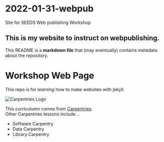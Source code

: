 # 2022-01-31-webpub
Site for SEEDS Web publishing Workshop

## This is my website to instruct on webpublishing.

This README is a **markdown file** that (may eventually) contains metadata about the repository.

# Workshop Web Page

This repo is for *learning* how to make websites with jekyll.

![Carpentries Logo](https://github.com/carpentries/carpentries.org/raw/main/images/TheCarpentries-opengraph.png)

This curriculumn comes from [Carpentries](https://carpentries.org/).  
Other Carpentries lessons include...

- Software Carpentry
- Data Carpentry
- Library Carpentry
